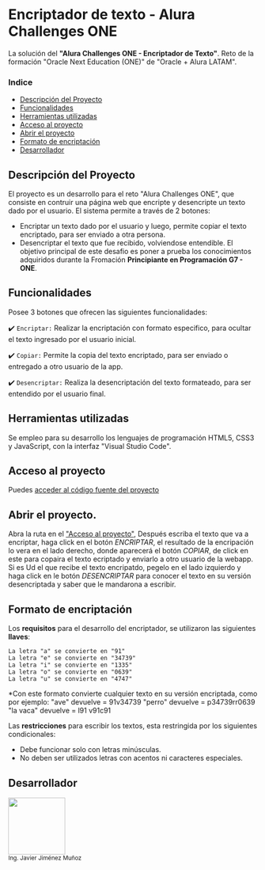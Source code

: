 # Encriptador de texto - Alura Challenges ONE
La solución del **"Alura Challenges ONE - Encriptador de Texto"**. Reto de la formación "Oracle Next Education (ONE)" de "Oracle + Alura LATAM". 

### Indice 
- [Descripción del Proyecto](#descripción-del-proyecto)
- [Funcionalidades](#funcionalidades)
- [Herramientas utilizadas](#herramientas-utilizadas)
- [Acceso al proyecto](#acesso-al-proyecto)
- [Abrir el proyecto](#abrir-el-proyecto)
- [Formato de encriptación](#formato-de-encriptacion)
- [Desarrollador](#desarrollador)
  
## Descripción del Proyecto
El proyecto es un desarrollo para el reto "Alura Challenges ONE", que consiste en contruir una página web que encripte y desencripte un texto dado por el usuario.
El sistema permite a través de 2 botones: 
- Encriptar un texto dado por el usuario y luego, permite copiar el texto encriptado, para ser enviado a otra persona.
- Desencriptar el texto que fue recibido, volviendose entendible.
El objetivo principal de este desafio es poner a prueba los conocimientos adquiridos durante la Fromación **Principiante en Programación G7 - ONE**.

## Funcionalidades
Posee 3 botones que ofrecen las siguientes funcionalidades:

:heavy_check_mark: `Encriptar:` Realizar la encriptación con formato especifico, para ocultar el texto ingresado por el usuario inicial.

:heavy_check_mark: `Copiar:` Permite la copia del texto encriptado, para ser enviado o entregado a otro usuario de la app.

:heavy_check_mark: `Desencriptar:` Realiza la desencriptación del texto formateado, para ser entendido por el usuario final.

## Herramientas utilizadas
Se empleo para su desarrollo los lenguajes de programación HTML5, CSS3 y JavaScript, con la interfaz "Visual Studio Code".

## Acceso al proyecto
 Puedes [acceder al código fuente del proyecto](https://github.com/JavierAlonsoJM/Challenge-Encriptador-de-Texto/)

## Abrir el proyecto.
Abra la ruta en el ["Acceso al proyecto"](https://github.com/JavierAlonsoJM/Challenge-Encriptador-de-Texto/), Después escriba el texto que va a encriptar, haga click en el botón *ENCRIPTAR*, el resultado de la encripación lo vera en el lado derecho, donde aparecerá el botón *COPIAR*, de click en este para copaira el texto ecriptado y enviarlo a otro usuario de la webapp.
Si es Ud el que recibe el texto encripatdo, pegelo en el lado izquierdo y haga click en le botón *DESENCRIPTAR* para conocer el texto en su versión desencriptada y saber que le mandarona a escribir.

## Formato de encriptación
Los **requisitos** para el desarrollo del encriptador, se utilizaron las siguientes **llaves**:
`````
La letra "a" se convierte en "91"
La letra "e" se convierte en "34739"
La letra "i" se convierte en "1335"
La letra "o" se convierte en "0639"
La letra "u" se convierte en "4747"
`````
*Con este formato convierte cualquier texto en su versión encriptada, como por ejemplo:
"ave" devuelve = 91v34739
"perro" devuelve = p34739rr0639
"la vaca" devuelve = l91 v91c91

Las **restricciones** para escribir los textos, esta restringida por los siguientes condicionales:
- Debe funcionar solo con letras minúsculas.
- No deben ser utilizados letras con acentos ni caracteres especiales.

## Desarrollador
<img src="https://avatars.githubusercontent.com/u/106554236?v=4" width=115><br><sub>Ing. Javier Jiménez Muñoz</sub>
 
